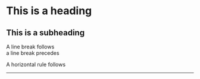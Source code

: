 <h1> This is a heading </h1>
<h2> This is a subheading </h2>

A line break follows<br/>a line break precedes

A horizontal rule follows<hr/>

